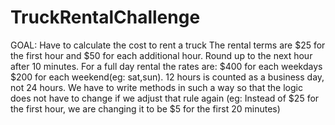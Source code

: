 # TruckRentalChallenge
GOAL: Have to calculate the cost to rent a truck
The rental terms are $25 for the first hour and $50 for each additional hour.
Round up to the next hour after 10 minutes. For a full day rental the rates are: 
$400 for each weekdays
$200 for each weekend(eg: sat,sun). 
12 hours is counted as a business day,  not 24 hours.
We have to write methods in such a way so that the logic does not have to change
if we adjust that rule again (eg: Instead of $25 for the first hour, we are changing it to
be $5 for the first 20 minutes)
